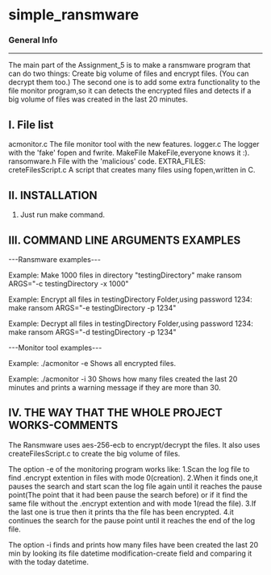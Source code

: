 # simple_ransmware

### General Info
------------
The main part of the Assignment_5 is to make a ransmware program that can do two
things: Create big volume of files and encrypt files. (You can decrypt them too.)
The second one is to add some extra functionality to the file monitor program,so
it can detects the encrypted files and detects if a big volume of files was created 
in the last 20 minutes.

  I. File list
------------
acmonitor.c                    The file monitor tool with the new features.
logger.c                       The logger with the 'fake' fopen and fwrite.
MakeFile                       MakeFile,everyone knows it :).
ransomware.h                   File with the 'malicious' code.
EXTRA_FILES:
creteFilesScript.c             A script that creates many files using fopen,written in C.

  
  II. INSTALLATION
------------
1. Just run make command.


  III. COMMAND LINE ARGUMENTS EXAMPLES
------------

---Ransmware examples---

Example:
Make 1000 files in directory "testingDirectory"
make ransom ARGS="-c testingDirectory -x 1000"

Example:
Encrypt all files in testingDirectory Folder,using password 1234:
make ransom ARGS="-e testingDirectory -p 1234"

Example:
Decrypt all files in testingDirectory Folder,using password 1234:
make ransom ARGS="-d testingDirectory -p 1234"

---Monitor tool examples---

Example: ./acmonitor -e
Shows all encrypted files.

Example: ./acmonitor -i 30
Shows how many files created the last 20 minutes and prints a
warning message if they are more than 30.



  IV. THE WAY THAT THE WHOLE PROJECT WORKS-COMMENTS
------------

  The Ransmware uses aes-256-ecb to encrypt/decrypt the files.
 It also uses createFilesScript.c to create the big volume of files.

   The option -e of the monitoring program works like:
 1.Scan the log file to find .encrypt extention in files with mode 0(creation).
 2.When it finds one,it pauses the search and start scan the
 log file again until it reaches the pause point(The point that it 
 had been pause the search before) or if it find the same file without the 
 .encrypt extention and with mode 1(read the file).
 3.If the last one is true then it prints tha the file has been encrypted.
 4.it continues the search for the pause point until it reaches the 
 end of the log file.

   The option -i finds and prints how many files have been created the last
 20 min by looking its file datetime modification-create field and comparing it
 with the today datetime.
